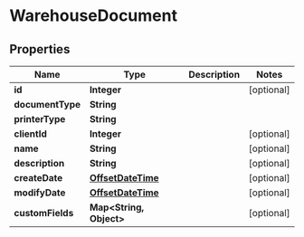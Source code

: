 
# WarehouseDocument

## Properties
Name | Type | Description | Notes
------------ | ------------- | ------------- | -------------
**id** | **Integer** |  |  [optional]
**documentType** | **String** |  | 
**printerType** | **String** |  | 
**clientId** | **Integer** |  |  [optional]
**name** | **String** |  |  [optional]
**description** | **String** |  |  [optional]
**createDate** | [**OffsetDateTime**](OffsetDateTime.md) |  |  [optional]
**modifyDate** | [**OffsetDateTime**](OffsetDateTime.md) |  |  [optional]
**customFields** | **Map&lt;String, Object&gt;** |  |  [optional]



